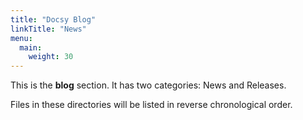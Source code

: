 ```yaml
---
title: "Docsy Blog"
linkTitle: "News"
menu:
  main:
    weight: 30
---
```



This is the **blog** section. It has two categories: News and Releases.

Files in these directories will be listed in reverse chronological order.